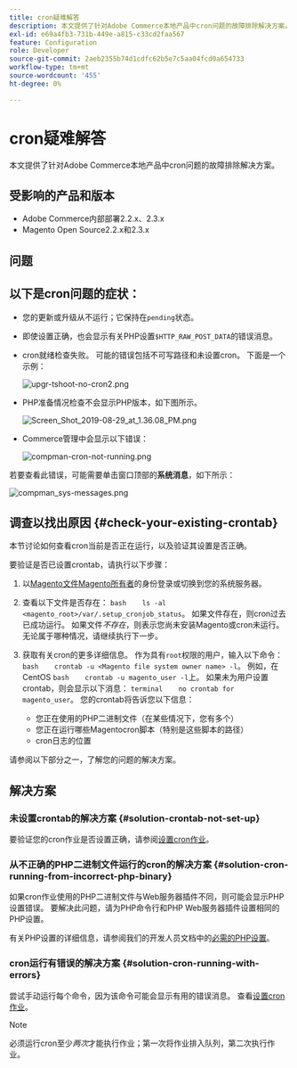 ```yaml
---
title: cron疑难解答
description: 本文提供了针对Adobe Commerce本地产品中cron问题的故障排除解决方案。
exl-id: e69a4fb3-731b-449e-a815-c33cd2faa567
feature: Configuration
role: Developer
source-git-commit: 2aeb2355b74d1cdfc62b5e7c5aa04fcd0a654733
workflow-type: tm+mt
source-wordcount: '455'
ht-degree: 0%

---
```


# cron疑难解答

本文提供了针对Adobe Commerce本地产品中cron问题的故障排除解决方案。

## 受影响的产品和版本

* Adobe Commerce内部部署2.2.x、2.3.x
* Magento Open Source2.2.x和2.3.x

## 问题

## 以下是cron问题的症状：

* 您的更新或升级从不运行；它保持在`pending`状态。
* 即使设置正确，也会显示有关PHP设置`$HTTP_RAW_POST_DATA`的错误消息。
* cron就绪检查失败。 可能的错误包括不可写路径和未设置cron。 下面是一个示例：

  ![upgr-tshoot-no-cron2.png](assets/upgr-tshoot-no-cron2.png)

* PHP准备情况检查不会显示PHP版本，如下图所示。

  ![Screen_Shot_2019-08-29_at_1.36.08_PM.png](assets/Screen_Shot_2019-08-29_at_1.36.08_PM.png)

* Commerce管理中会显示以下错误：

  ![compman-cron-not-running.png](assets/compman-cron-not-running.png)

若要查看此错误，可能需要单击窗口顶部的&#x200B;**系统消息**，如下所示：

![compman_sys-messages.png](assets/compman_sys-messages.png)

## 调查以找出原因 {#check-your-existing-crontab}

本节讨论如何查看cron当前是否正在运行，以及验证其设置是否正确。

要验证是否已设置crontab，请执行以下步骤：

1. 以[Magento文件Magento所有者](https://experienceleague.adobe.com/zh-hans/docs/commerce-operations/installation-guide/prerequisites/file-system/overview)的身份登录或切换到您的系统服务器。
1. 查看以下文件是否存在：    `bash    ls -al <magento_root>/var/.setup_cronjob_status`。 如果文件存在，则cron过去已成功运行。 如果文件&#x200B;*不存在*，则表示您尚未安装Magento或cron未运行。 无论属于哪种情况，请继续执行下一步。
1. 获取有关cron的更多详细信息。 作为具有`root`权限的用户，输入以下命令：    `bash    crontab -u <Magento file system owner name> -l`。 例如，在CentOS `bash    crontab -u magento_user -l`上。  如果未为用户设置crontab，则会显示以下消息：    `terminal    no crontab for magento_user`。 您的crontab将告诉您以下信息：

   * 您正在使用的PHP二进制文件（在某些情况下，您有多个）
   * 您正在运行哪些Magentocron脚本（特别是这些脚本的路径）
   * cron日志的位置

请参阅以下部分之一，了解您的问题的解决方案。

## 解决方案

### 未设置crontab的解决方案 {#solution-crontab-not-set-up}

要验证您的cron作业是否设置正确，请参阅[设置cron作业](https://experienceleague.adobe.com/zh-hans/docs/commerce-operations/installation-guide/next-steps/configuration)。

### 从不正确的PHP二进制文件运行的cron的解决方案 {#solution-cron-running-from-incorrect-php-binary}

如果cron作业使用的PHP二进制文件与Web服务器插件不同，则可能会显示PHP设置错误。 要解决此问题，请为PHP命令行和PHP Web服务器插件设置相同的PHP设置。

有关PHP设置的详细信息，请参阅我们的开发人员文档中的[必需的PHP设置](https://experienceleague.adobe.com/zh-hans/docs/commerce-operations/installation-guide/prerequisites/php-settings)。

### cron运行有错误的解决方案 {#solution-cron-running-with-errors}

尝试手动运行每个命令，因为该命令可能会显示有用的错误消息。 查看[设置cron作业](https://experienceleague.adobe.com/zh-hans/docs/commerce-operations/installation-guide/next-steps/configuration)。

>[!NOTE]
>
>必须运行cron至少&#x200B;*两次*&#x200B;才能执行作业；第一次将作业排入队列，第二次执行作业。

